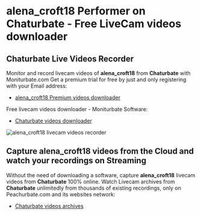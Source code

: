 # alena_croft18 Performer on Chaturbate - Free LiveCam videos downloader

## Chaturbate Live Videos Recorder

Monitor and record livecam videos of **alena_croft18** from **Chaturbate** with Moniturbate.com
Get a premium trial for free by just and only registering with your Email address:
* [alena_croft18 Premium videos downloader](https://moniturbate.com/request-demo-licence-key.html)

Free livecam videos downloader - Moniturbate Software:
* [Chaturbate videos downloader](https://moniturbate.com/moniturbate-download-software.html)

![alena_croft18 livecam videos recorder](https://peachurnet.com/templates/moniturbate-software.png)


## Capture alena_croft18 videos from the Cloud and watch your recordings on Streaming

Without the need of downloading a software, capture **alena_croft18** livecam videos from **Chaturbate** 100% online.
Watch Livecam archives from **Chaturbate** unlimitedly from thousands of existing recordings, only on Peachurbate.com and its websites network:
* [Chaturbate videos archives](https://peachurnet.com/)